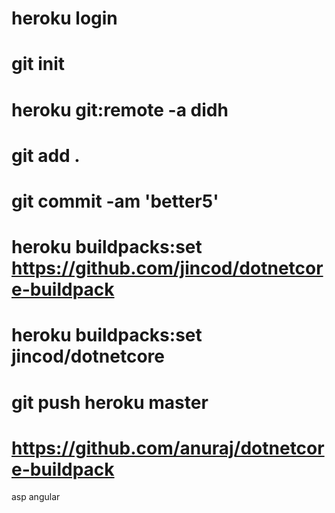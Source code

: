 # heroku login 
# git init 
# heroku git:remote -a didh 
# git add . 
# git commit -am 'better5' 
# heroku buildpacks:set https://github.com/jincod/dotnetcore-buildpack 
# heroku buildpacks:set jincod/dotnetcore 
# git push heroku master

# https://github.com/anuraj/dotnetcore-buildpack
asp angular
<!-- test elmahdi => return array-->
